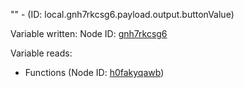 "" - (ID: local.gnh7rkcsg6.payload.output.buttonValue)

Variable written:
Node ID: [gnh7rkcsg6](../nodes/gnh7rkcsg6.md)

Variable reads:
* Functions (Node ID: [h0fakyqawb](../nodes/h0fakyqawb.md))
